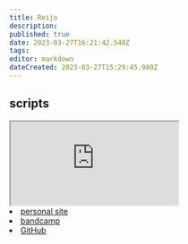 ```yaml
---
title: Reijo
description: 
published: true
date: 2023-03-27T16:21:42.540Z
tags: 
editor: markdown
dateCreated: 2023-03-27T15:29:45.980Z
---
```




## scripts

<iframe src="https://p3r7.github.io/norns-gallery-render/?author=reijo"id="gallery-iframe"></iframe
## links

- [personal site](https://gregorpfeffer.de)
- [bandcamp](https://gregorpfeffer.bandcamp.com)
- [GitHub](https://github.com/reijogoru)